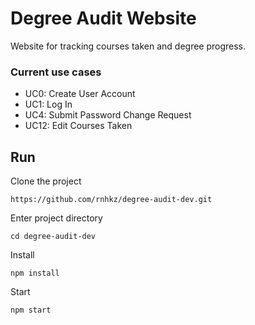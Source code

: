 # Degree Audit Website
Website for tracking courses taken and degree progress.

### Current use cases
- UC0: Create User Account
- UC1: Log In
- UC4: Submit Password Change Request
- UC12: Edit Courses Taken

## Run

Clone the project
```
https://github.com/rnhkz/degree-audit-dev.git
```

Enter project directory
```
cd degree-audit-dev
```

Install
```
npm install
```

Start
```
npm start
```
